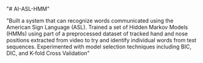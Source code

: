 "# AI-ASL-HMM" 

"Built a system that can recognize words communicated using the American Sign Language (ASL). 
Trained a set of Hidden Markov Models (HMMs) using part of a preprocessed dataset of tracked hand and nose positions extracted from video to try and identify individual words from test sequences. 
Experimented with model selection techniques including BIC, DIC, and K-fold Cross Validation"
